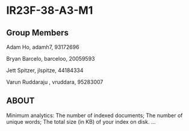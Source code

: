 # IR23F-38-A3-M1
Group Members
-------------------------
Adam Ho, adamh7, 93172696

Bryan Barcelo, barceloo, 20059593

Jett Spitzer, jlspitze, 44184334

Varun Ruddaraju , vruddara, 95283007


ABOUT
-------------------------
Minimum analytics: The number of indexed documents; The number of unique words; The total size (in KB) of your index on disk.
...
